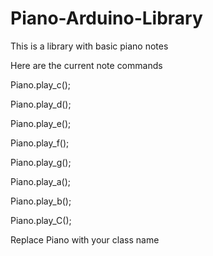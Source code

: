 # Piano-Arduino-Library
This is a library with basic piano notes



Here are the current note commands



Piano.play_c();



Piano.play_d();



Piano.play_e();




Piano.play_f();



Piano.play_g();


Piano.play_a();


Piano.play_b();


Piano.play_C();


Replace Piano with your class name
